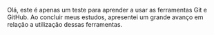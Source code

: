 Olá, este é apenas um teste para aprender a usar as ferramentas Git e GitHub. Ao concluir meus estudos, apresentei um grande avanço em relação a utilização dessas ferramentas.